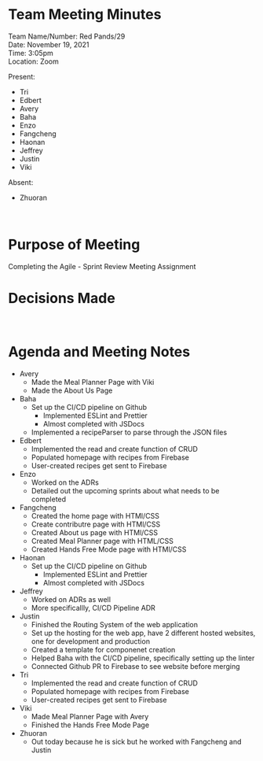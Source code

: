 # Team Meeting Minutes #
Team Name/Number: Red Pands/29<br>
Date: November 19, 2021<br>
Time: 3:05pm<br>
Location: Zoom

Present:
- Tri 
- Edbert
- Avery
- Baha
- Enzo
- Fangcheng
- Haonan
- Jeffrey
- Justin
- Viki

Absent: 
- Zhuoran

<br>

# Purpose of Meeting #
Completing the Agile - Sprint Review Meeting Assignment
<br>

# Decisions Made #

<br>

# Agenda and Meeting Notes #

- Avery
    - Made the Meal Planner Page with Viki
    - Made the About Us Page
- Baha
    - Set up the CI/CD pipeline on Github
        - Implemented ESLint and Prettier
        - Almost completed with JSDocs
    - Implemented a recipeParser to parse through the JSON files
- Edbert
    - Implemented the read and create function of CRUD
    - Populated homepage with recipes from Firebase
    - User-created recipes get sent to Firebase
- Enzo
    - Worked on the ADRs
    - Detailed out the upcoming sprints about what needs to be completed
- Fangcheng
    - Created the home page with HTMl/CSS
    - Create contributre page with HTMl/CSS
    - Created About us page with HTMl/CSS
    - Created Meal Planner page with HTML/CSS
    - Created Hands Free Mode page with HTMl/CSS
- Haonan
    - Set up the CI/CD pipeline on Github
        - Implemented ESLint and Prettier
        - Almost completed with JSDocs
- Jeffrey
    - Worked on ADRs as well
    - More specificallly, CI/CD Pipeline ADR
- Justin
    - Finished the Routing System of the web application
    - Set up the hosting for the web app, have 2 different hosted websites, one for development and production
    - Created a template for componenet creation
    - Helped Baha with the CI/CD pipeline, specifically setting up the linter
    - Connected Github PR to Firebase to see website before merging
- Tri
    - Implemented the read and create function of CRUD
    - Populated homepage with recipes from Firebase
    - User-created recipes get sent to Firebase
- Viki
    - Made Meal Planner Page with Avery
    - Finished the Hands Free Mode Page
- Zhuoran
    - Out today because he is sick but he worked with Fangcheng and Justin
